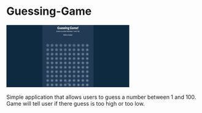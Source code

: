 # Guessing-Game

![GIF](guessing-game.gif)

Simple application that allows users to guess a number between 1 and 100. Game will tell user if there guess is too high or too low.
